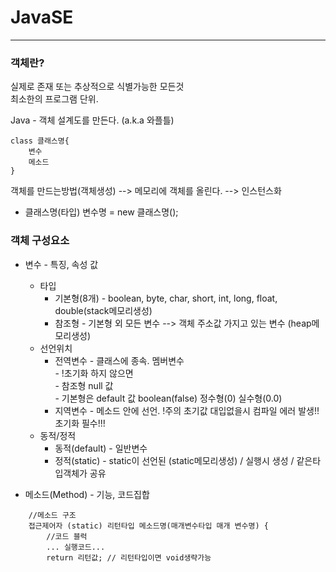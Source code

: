 # JavaSE

***

### 객체란?   
실제로 존재 또는 추상적으로 식별가능한 모든것   
최소한의 프로그램 단위.   

Java - 객체 설계도를 만든다. (a.k.a 와플틀)   
```
class 클래스명{
	변수
	메소드
}
```

객체를 만드는방법(객체생성) --> 메모리에 객체를 올린다. --> 인스턴스화   
 * 클래스명(타입) 변수명 = new 클래스명();      

### 객체 구성요소   
  - 변수 - 특징, 속성 값   
  	- 타입   
  		- 기본형(8개) - boolean, byte, char, short, int, long, float, double(stack메모리생성)   
  		- 참조형 - 기본형 외 모든 변수 --> 객체 주소값 가지고 있는 변수 (heap메모리생성)   
  	- 선언위치   
  		- 전역변수 - 클래스에 종속. 멤버변수   
  				- !초기화 하지 않으면   
  					- 참조형 null 값   
  					- 기본형은 default 값 boolean(false) 정수형(0) 실수형(0.0)   
  		- 지역변수 - 메소드 안에 선언. !주의 초기값 대입없을시 컴파일 에러 발생!! 초기화 필수!!!   
  	- 동적/정적   
  		- 동적(default) - 일반변수   
  		- 정적(static) - static이 선언된 (static메모리생성) / 실행시 생성 / 같은타입객체가 공유   
  		
  - 메소드(Method) - 기능, 코드집합
```
	//메소드 구조   
	접근제어자 (static) 리턴타입 메소드명(매개변수타입 매개 변수명) {
		//코드 블럭
		... 실행코드...
		return 리턴값;	// 리턴타입이면 void생략가능  
```

  		
